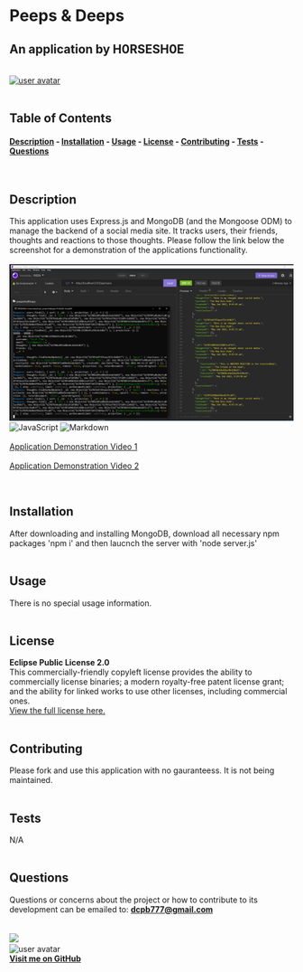 
# Peeps & Deeps
## An application by H0RSESH0E  
&nbsp;  
[<img src='https://img.shields.io/badge/license-Eclipse Public License 2.0-blueviolet' alt="user avatar" height="20"/>](#license)  
&nbsp;&nbsp;  
## Table of Contents
#### [Description](#description)  -  [Installation](#installation)  -  [Usage](#usage) - [License](#license) - [Contributing](#contributing) - [Tests](#tests) - [Questions](#questions)
&nbsp;  
## Description  
This application uses Express.js and MongoDB (and the Mongoose ODM) to manage the backend of a social media site.  It tracks users, their friends, thoughts and reactions to those thoughts.  Please follow the link below the screenshot for a demonstration of the applications functionality.  
&nbsp;  
<img src="./client/assets/images/screenshot.png" alt="Peeps & Deeps application screenshot" width="600"/>    
![JavaScript](https://img.shields.io/badge/javascript-%23323330.svg?style=for-the-badge&logo=javascript&logoColor=%23F7DF1E) ![Markdown](https://img.shields.io/badge/markdown-%23000000.svg?style=for-the-badge&logo=markdown&logoColor=white)   
&nbsp;  
[Application Demonstration Video 1](https://drive.google.com/file/d/1LBFeZ8eAsp4_17Wrg8hmtjUZLGdfSOcX/view)  
&nbsp;  
[Application Demonstration Video 2](https://drive.google.com/file/d/1wJtL0aRlptKsP4zkrQItjqBDu0KwJ8w7/view)

&nbsp;  

## Installation
After downloading and installing MongoDB, download all necessary npm packages 'npm i' and then laucnch the server with 'node server.js'  
&nbsp;  
## Usage
There is no special usage information.  
&nbsp;  
## License  

**Eclipse Public License 2.0**  
This commercially-friendly copyleft license provides the ability to commercially license binaries; a modern royalty-free patent license grant; and the ability for linked works to use other licenses, including commercial ones.  
[View the full license here.](./LICENSE/license.txt)  
&nbsp;  
## Contributing
Please fork and use this application with no gauranteess.  It is not being maintained.  
&nbsp;  
## Tests
N/A  
&nbsp;  
## Questions
Questions or concerns about the project or how to contribute to its development can be emailed to: **dcpb777@gmail.com**  
&nbsp;  
&nbsp;  
![](https://img.shields.io/badge/GitHub-100000?style=for-the-badge&logo=github&logoColor=white)  
<img src="https://github.com/H0RSESH0E.png" alt="user avatar" width="95"/>  
**[Visit me on GitHub](https://github.com/H0RSESH0E)**  
